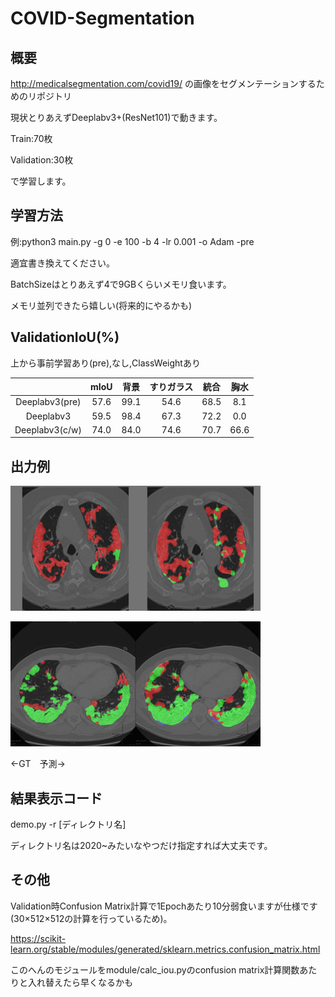 # COVID-Segmentation
## 概要
<http://medicalsegmentation.com/covid19/> の画像をセグメンテーションするためのリポジトリ

現状とりあえずDeeplabv3+(ResNet101)で動きます。

Train:70枚

Validation:30枚

で学習します。

## 学習方法
例:python3 main.py -g 0 -e 100 -b 4 -lr 0.001 -o Adam -pre

適宜書き換えてください。

BatchSizeはとりあえず4で9GBくらいメモリ食います。

メモリ並列できたら嬉しい(将来的にやるかも)

## ValidationIoU(%)

上から事前学習あり(pre),なし,ClassWeightあり

|                | mIoU | 背景 | すりガラス | 統合 | 胸水 |
|:--------------:|:----:|:----:|:----------:|:----:|:----:|
| Deeplabv3(pre) | 57.6 | 99.1 |    54.6    | 68.5 |  8.1 |
| Deeplabv3      | 59.5 | 98.4 |    67.3    | 72.2 |  0.0 |
| Deeplabv3(c/w) | 74.0 | 84.0 |    74.6    | 70.7 | 66.6 |

## 出力例

<img src="https://github.com/nope-pepepe/COVID-Segmentation/blob/master/images/gt_001.jpg?raw=true" alt="gt1" title="gt1" width="200" height="200"><img src="https://github.com/nope-pepepe/COVID-Segmentation/blob/develop/images/pred_001.jpg?raw=true" alt="pred1" title="pred1" width="200" height="200"><br>

<img src="https://github.com/nope-pepepe/COVID-Segmentation/blob/master/images/gt_002.jpg?raw=true" alt="gt2" title="gt2" width="200" height="200"><img src="https://github.com/nope-pepepe/COVID-Segmentation/blob/develop/images/pred_002.jpg?raw=true" alt="pred2" title="pred2" width="200" height="200">

←GT　予測→
## 結果表示コード
demo.py -r [ディレクトリ名]

ディレクトリ名は2020~みたいなやつだけ指定すれば大丈夫です。

## その他
Validation時Confusion Matrix計算で1Epochあたり10分弱食いますが仕様です(30×512×512の計算を行っているため)。

<https://scikit-learn.org/stable/modules/generated/sklearn.metrics.confusion_matrix.html>

このへんのモジュールをmodule/calc_iou.pyのconfusion matrix計算関数あたりと入れ替えたら早くなるかも
